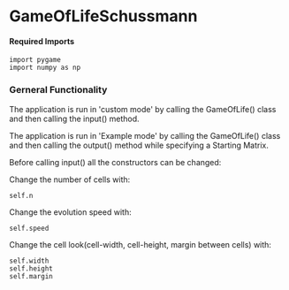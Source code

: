# GameOfLifeSchussmann

#### Required Imports
~~~
import pygame
import numpy as np
~~~

### Gerneral Functionality

The application is run in 'custom mode' by calling the GameOfLife() class and then calling the input() method. 

The application is run in 'Example mode' by calling the GameOfLife() class and then calling the output() method while specifying a Starting Matrix.

Before calling input() all the constructors can be changed:

Change the number of cells with:
~~~
self.n
~~~

Change the evolution speed with:
~~~
self.speed
~~~

Change the cell look(cell-width, cell-height, margin between cells)  with:
~~~
self.width
self.height
self.margin
~~~
